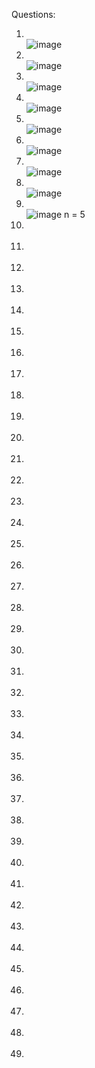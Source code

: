 Questions:
1) <br/> ![image](https://github.com/sandeeptemp11/mystuff/assets/134224176/5ed8772a-1435-4bfd-8b56-5d83bd4e7369) <br/>
2) <br/> ![image](https://github.com/sandeeptemp11/mystuff/assets/134224176/fcb08c3b-1faf-49a4-baaa-9f75316c6440) <br/>
3) <br/> ![image](https://github.com/sandeeptemp11/mystuff/assets/134224176/5e6d308d-bdb9-4055-81f8-1f65be74057e) <br/>
4) <br/> ![image](https://github.com/sandeeptemp11/mystuff/assets/134224176/a9613ee0-b04e-4569-a4c2-6857f3bc9fa9) <br/>
5) <br/> ![image](https://github.com/sandeeptemp11/mystuff/assets/134224176/f29761a3-4e37-4b2a-8314-ab7894de48bd) <br/>
6) <br/> ![image](https://github.com/sandeeptemp11/mystuff/assets/134224176/07bfa1e3-43e4-4653-97af-831bd6dfe52d) <br/>
7) <br/> ![image](https://github.com/sandeeptemp11/mystuff/assets/134224176/6358a050-8443-4dbb-b872-e1985ed0337d) <br/>
8) <br/> ![image](https://github.com/sandeeptemp11/mystuff/assets/134224176/24ca4cc2-5050-41dd-b6f8-53992cd58c65) <br/>
1) <br/> ![image](https://github.com/sandeeptemp11/mystuff/assets/134224176/937f4224-c9c7-407e-9d6b-8b0762c4a933) n = 5 <br/>
1) <br/> <br/>
1) <br/> <br/>
1) <br/> <br/>
1) <br/> <br/>
1) <br/> <br/>
1) <br/> <br/>
1) <br/> <br/>
1) <br/> <br/>
1) <br/> <br/>
1) <br/> <br/>
1) <br/> <br/>
1) <br/> <br/>
1) <br/> <br/>
1) <br/> <br/>
1) <br/> <br/>
1) <br/> <br/>
1) <br/> <br/>
1) <br/> <br/>
1) <br/> <br/>
1) <br/> <br/>
1) <br/> <br/>
1) <br/> <br/>
1) <br/> <br/>
1) <br/> <br/>
1) <br/> <br/>
1) <br/> <br/>
1) <br/> <br/>
1) <br/> <br/>
1) <br/> <br/>
1) <br/> <br/>
1) <br/> <br/>
1) <br/> <br/>
1) <br/> <br/>
1) <br/> <br/>
1) <br/> <br/>
1) <br/> <br/>
1) <br/> <br/>
1) <br/> <br/>
1) <br/> <br/>
1) <br/> <br/>
